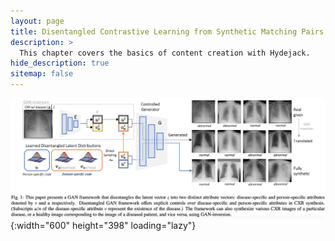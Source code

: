 ```yaml
---
layout: page
title: Disentangled Contrastive Learning from Synthetic Matching Pairs for Targeted Chest X-ray Generation
description: >
  This chapter covers the basics of content creation with Hydejack.
hide_description: true
sitemap: false
---
```


![DisentangledGAN](../assets/img/docs/disentangled_gan.png){:width="600" height="398" loading="lazy"}